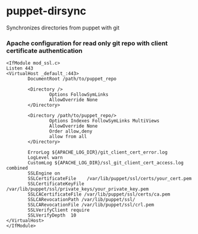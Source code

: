 # puppet-dirsync
Synchronizes directories from puppet with git

### Apache configuration for read only git repo with client certificate authentication

    <IfModule mod_ssl.c>
    Listen 443
    <VirtualHost _default_:443>
            DocumentRoot /path/to/puppet_repo
        
            <Directory />
                    Options FollowSymLinks
                    AllowOverride None
            </Directory>
        
            <Directory /path/to/puppet_repo/>
                    Options Indexes FollowSymLinks MultiViews
                    AllowOverride None
                    Order allow,deny
                    allow from all
            </Directory>
        
            ErrorLog ${APACHE_LOG_DIR}/git_client_cert_error.log
            LogLevel warn
            CustomLog ${APACHE_LOG_DIR}/ssl_git_client_cert_access.log combined
            SSLEngine on
            SSLCertificateFile    /var/lib/puppet/ssl/certs/your_cert.pem
            SSLCertificateKeyFile /var/lib/puppet/ssl/private_keys/your_private_key.pem
            SSLCACertificateFile /var/lib/puppet/ssl/certs/ca.pem
            SSLCARevocationPath /var/lib/puppet/ssl/
            SSLCARevocationFile /var/lib/puppet/ssl/crl.pem
            SSLVerifyClient require
            SSLVerifyDepth  10
    </VirtualHost>
    </IfModule>
